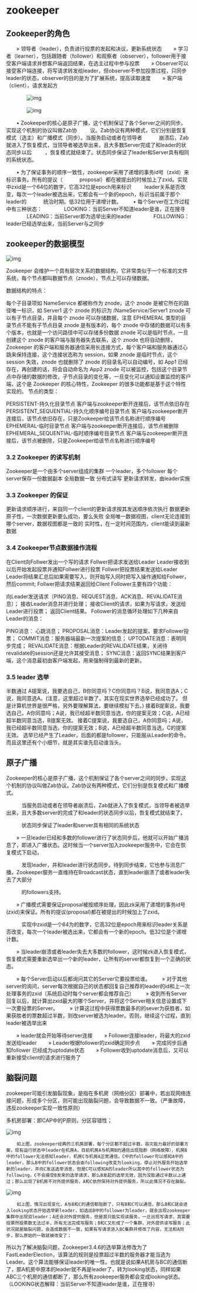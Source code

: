 # zookeeper

## Zookeeper的角色

　　» 领导者（leader），负责进行投票的发起和决议，更新系统状态
　　» 学习者（learner），包括跟随者（follower）和观察者（observer），follower用于接受客户端请求并想客户端返回结果，在选主过程中参与投票
　　» Observer可以接受客户端连接，将写请求转发给leader，但observer不参加投票过程，只同步leader的状态，observer的目的是为了扩展系统，提高读取速度
　　» 客户端（client），请求发起方

　　　　![img](image/183233-20160316222444771-1363762533.png)

　　　　![img](image/183233-20160316222520584-1877673765.jpg)　

　　• Zookeeper的核心是原子广播，这个机制保证了各个Server之间的同步。实现这个机制的协议叫做Zab协
　　  议。Zab协议有两种模式，它们分别是恢复模式（选主）和广播模式（同步）。当服务启动或者在领导者
　　　崩溃后，Zab就进入了恢复模式，当领导者被选举出来，且大多数Server完成了和leader的状态同步以后
　　  ，恢复模式就结束了。状态同步保证了leader和Server具有相同的系统状态。

　　• 为了保证事务的顺序一致性，zookeeper采用了递增的事务id号（zxid）来标识事务。所有的提议（
　　　proposal）都在被提出的时候加上了zxid。实现中zxid是一个64位的数字，它高32位是epoch用来标识
　　  leader关系是否改变，每次一个leader被选出来，它都会有一个新的epoch，标识当前属于那个leader的
　　　统治时期。低32位用于递增计数。
　　• 每个Server在工作过程中有三种状态：
　　　　LOOKING：当前Server不知道leader是谁，正在搜寻
　　　　LEADING：当前Server即为选举出来的leader
　　　　FOLLOWING：leader已经选举出来，当前Server与之同步

## zookeeper的数据模型

![img](image/watermark,type_ZmFuZ3poZW5naGVpdGk,shadow_10,text_aHR0cHM6Ly9ibG9nLmNzZG4ubmV0L3N1bmppbjk0MTg=,size_16,color_FFFFFF,t_70.png)

Zookeeper 会维护一个具有层次关系的数据结构，它非常类似于一个标准的文件系统，每个节点都叫数据节点（znode），节点上可以存储数据。

数据结构的特点：

每个子目录项如 NameService 都被称作为 znode，这个 znode 是被它所在的路径唯一标识，如 Server1 这个 znode 的标识为 /NameService/Server1
znode 可以有子节点目录，并且每个 znode 可以存储数据，注意 EPHEMERAL 类型的目录节点不能有子节点目录
znode 是有版本的，每个 znode 中存储的数据可以有多个版本，也就是一个访问路径中可以存储多份数据
znode 可以是临时节点，一旦创建这个 znode 的客户端与服务器失去联系，这个 znode 也将自动删除，Zookeeper 的客户端和服务器通信采用长连接方式，每个客户端和服务器通过心跳来保持连接，这个连接状态称为 session，如果 znode 是临时节点，这个 session 失效，znode 也就删除了
znode 的目录名可以自动编号，如 App1 已经存在，再创建的话，将会自动命名为 App2
znode 可以被监控，包括这个目录节点中存储的数据的修改，子节点目录的变化等，一旦变化可以通知设置监控的客户端，这个是 Zookeeper 的核心特性，Zookeeper 的很多功能都是基于这个特性实现的。
节点的类型：

PERSISTENT-持久化目录节点 客户端与zookeeper断开连接后，该节点依旧存在
PERSISTENT_SEQUENTIAL-持久化顺序编号目录节点 客户端与zookeeper断开连接后，该节点依旧存在，只是Zookeeper给该节点名称进行顺序编号
EPHEMERAL-临时目录节点 客户端与zookeeper断开连接后，该节点被删除
EPHEMERAL_SEQUENTIAL-临时顺序编号目录节点 客户端与zookeeper断开连接后，该节点被删除，只是Zookeeper给该节点名称进行顺序编号

### 3.2 Zookeeper 的读写机制

Zookeeper是一个由多个server组成的集群
一个leader，多个follower
每个server保存一份数据副本
全局数据一致
分布式读写
更新请求转发，由leader实施

### 3.3 Zookeeper 的保证　

更新请求顺序进行，来自同一个client的更新请求按其发送顺序依次执行
数据更新原子性，一次数据更新要么成功，要么失败
全局唯一数据视图，client无论连接到哪个server，数据视图都是一致的
实时性，在一定时间范围内，client能读到最新数据

### 3.4 Zookeeper节点数据操作流程

 

在Client向Follwer发出一个写的请求
Follwer把请求发送给Leader
Leader接收到以后开始发起投票并通知Follwer进行投票
Follwer把投票结果发送给Leader
Leader将结果汇总后如果需要写入，则开始写入同时把写入操作通知给Follwer，然后commit;
Follwer把请求结果返回给Client
Follower主要有四个功能：

向Leader发送请求（PING消息、REQUEST消息、ACK消息、REVALIDATE消息）；
接收Leader消息并进行处理；
接收Client的请求，如果为写请求，发送给Leader进行投票；
返回Client结果。
Follower的消息循环处理如下几种来自Leader的消息：

PING消息： 心跳消息；
PROPOSAL消息：Leader发起的提案，要求Follower投票；
COMMIT消息：服务器端最新一次提案的信息；
UPTODATE消息：表明同步完成；
REVALIDATE消息：根据Leader的REVALIDATE结果，关闭待revalidate的session还是允许其接受消息；
SYNC消息：返回SYNC结果到客户端，这个消息最初由客户端发起，用来强制得到最新的更新。

### 3.5 leader 选举

半数通过
A提案说，我要选自己，B你同意吗？C你同意吗？B说，我同意选A；C说，我同意选A。(注意，这里超过半数了，其实在现实世界选举已经成功了。 但是计算机世界是很严格，另外要理解算法，要继续模拟下去。)
接着B提案说，我要选自己，A你同意吗；A说，我已经超半数同意当选，你的提案无效；C说，A已经超半数同意当选，B提案无效。
接着C提案说，我要选自己，A你同意吗；A说，我已经超半数同意当选，你的提案无效；B说，A已经超半数同意当选，C的提案无效。
选举已经产生了Leader，后面的都是follower，只能服从Leader的命令。而且这里还有个小细节，就是其实谁先启动谁当头。

## 原子广播

 Zookeeper的核心是原子广播，这个机制保证了各个server之间的同步。实现这个机制的协议叫做Zab协议。Zab协议有两种模式，它们分别是恢复模式和广播模式。

　　　当服务启动或者在领导者崩溃后，Zab就进入了恢复模式，当领导者被选举出来，且大多数server的完成了和leader的状态同步以后，恢复模式就结束了。

　　　状态同步保证了leader和server具有相同的系统状态

　　» 一旦leader已经和多数的follower进行了状态同步后，他就可以开始广播消息了，即进入广播状态。这时候当一个server加入zookeeper服务中，它会在恢复模式下启动，

　　　发现leader，并和leader进行状态同步。待到同步结束，它也参与消息广播。Zookeeper服务一直维持在Broadcast状态，直到leader崩溃了或者leader失去了大部分

　　　的followers支持。

　　» 广播模式需要保证proposal被按顺序处理，因此zk采用了递增的事务id号(zxid)来保证。所有的提议(proposal)都在被提出的时候加上了zxid。

　　　实现中zxid是一个64为的数字，它高32位是epoch用来标识leader关系是否改变，每次一个leader被选出来，它都会有一个新的epoch。低32位是个递增计数。

　　» 当leader崩溃或者leader失去大多数的follower，这时候zk进入恢复模式，恢复模式需要重新选举出一个新的leader，让所有的server都恢复到一个正确的状态。　

　　» 每个Server启动以后都询问其它的Server它要投票给谁。
　　» 对于其他server的询问，server每次根据自己的状态都回复自己推荐的leader的id和上一次处理事务的zxid（系统启动时每个server都会推荐自己）
　　» 收到所有Server回复以后，就计算出zxid最大的哪个Server，并将这个Server相关信息设置成下一次要投票的Server。
　　» 计算这过程中获得票数最多的的sever为获胜者，如果获胜者的票数超过半数，则改server被选为leader。否则，继续这个过程，直到leader被选举出来　　

　　» leader就会开始等待server连接
　　» Follower连接leader，将最大的zxid发送给leader
　　» Leader根据follower的zxid确定同步点
　　» 完成同步后通知follower 已经成为uptodate状态
　　» Follower收到uptodate消息后，又可以重新接受client的请求进行服务了

## 脑裂问题

zookeeper可能引发脑裂现象，是指在多机房（网络分区）部署中，若出现网络连接问题，形成多个分区，则可能出现脑裂问题，会导致数据不一致。（严重故障，违反zookeeper实现一致性原则）

多机房部署：即CAP中的P原则，分区容错性；

![img](image/watermark,type_ZmFuZ3poZW5naGVpdGk,shadow_10,text_aHR0cHM6Ly9ibG9nLmNzZG4ubmV0L3p4eWx3ag==,size_16,color_FFFFFF,t_70.png)

        如上图，zookeeper经典的三机房部署，每个分区都不超过半数，容灾能力最好的部署方案，现有运行状态中leader在机房A，目前机房A与机房B的通信出现阻断（网络故障），机房B中的follower无法感知leader，机房C与机房A正常通信，C中的follower可以感知A中的leader，那么B中的follower状态会由following改变为looking，停止对外服务开始选举新的leader，并向C发送选举消息，但是C可以感知A的leader所以其中的follower状态为following，C不会接受B发来的选举请求，那么B发起的选举无效，因为没能通过半数以上通过；那么出现了B机房不对外提供服务，A和C依然保持对外提供服务，所以此情况不存在脑裂。

![img](image/watermark,type_ZmFuZ3poZW5naGVpdGk,shadow_10,text_aHR0cHM6Ly9ibG9nLmNzZG4ubmV0L3p4eWx3ag==,size_16,color_FFFFFF,t_70-20220309153651741.png)

        如上图，情况出现变化，A与B和C的通信都阻断了，只有B和C可以通信，那么B和C就会进入looking状态开始选举新leader，如选出B中的follower为leader，就会出现zookeeper集群中出现双leader；A还会对外提供服务，但是其只能实现读服务，一旦出现写请求，其需要投票然投票数无法过半，所有无法完成写服务；B和C又形成了一个集群，对外提供读写服务；此状况就是脑裂问题，会造成数据不一致，如果有写请求进入BC集群并修改了内容，无法和A同步，那么原始的一致就被改变了；
所以为了解决脑裂问题，Zookeeper3.4.6的选举算法修改为了FastLeaderElection，该算法的规则是投票超过半数的服务器才能当选为Leader。这个算法能够保证leader的唯一性。也就是说如果A机房与BC的通信断了，那A机房中原本的leader就不再是leader了，转为looking状态，同样如果ABC三个机房的通信都断了，那么所有zookeeper服务都会变成looking状态。（LOOKING状态解释：当前Server不知道leader是谁，正在搜寻）
